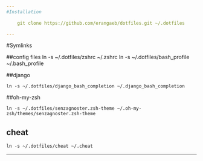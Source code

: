 ```yaml
---
#Installation
    
    git clone https://github.com/erangaeb/dotfiles.git ~/.dotfiles

---
```


#Symlinks

##config files
    ln -s ~/.dotfiles/zshrc ~/.zshrc
    ln -s ~/.dotfiles/bash_profile ~/.bash_profile

##django 

    ln -s ~/.dotfiles/django_bash_completion ~/.django_bash_completion

##oh-my-zsh 

    ln -s ~/.dotfiles/senzagnoster.zsh-theme ~/.oh-my-zsh/themes/senzagnoster.zsh-theme

## cheat 
    
    ln -s ~/.dotfiles/cheat ~/.cheat

---
